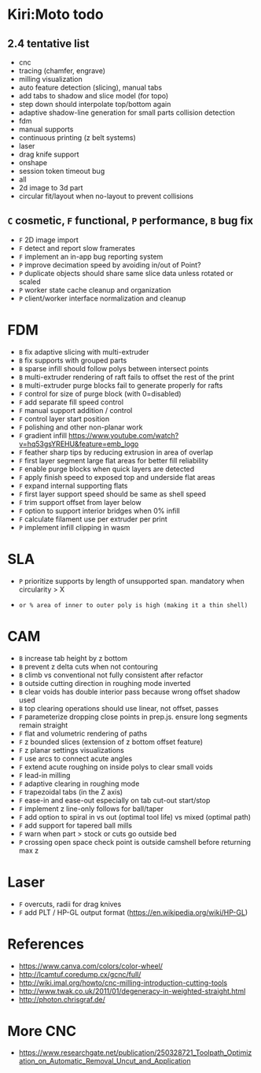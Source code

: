 # Kiri:Moto todo

## 2.4 tentative list
* cnc
*   tracing (chamfer, engrave)
*   milling visualization
*   auto feature detection (slicing), manual tabs
*   add tabs to shadow and slice model (for topo)
*   step down should interpolate top/bottom again
*   adaptive shadow-line generation for small parts collision detection
* fdm
*   manual supports
*   continuous printing (z belt systems)
* laser
*   drag knife support
* onshape
*   session token timeout bug
* all
*   2d image to 3d part
*   circular fit/layout when no-layout to prevent collisions

## `C` cosmetic, `F` functional, `P` performance, `B` bug fix

* `F` 2D image import
* `F` detect and report slow framerates
* `F` implement an in-app bug reporting system
* `P` improve decimation speed by avoiding in/out of Point?
* `P` duplicate objects should share same slice data unless rotated or scaled
* `P` worker state cache cleanup and organization
* `P` client/worker interface normalization and cleanup

# FDM

* `B` fix adaptive slicing with multi-extruder
* `B` fix supports with grouped parts
* `B` sparse infill should follow polys between intersect points
* `B` multi-extruder rendering of raft fails to offset the rest of the print
* `B` multi-extruder purge blocks fail to generate properly for rafts
* `F` control for size of purge block (with 0=disabled)
* `F` add separate fill speed control
* `F` manual support addition / control
* `F` control layer start position
* `F` polishing and other non-planar work
* `F` gradient infill https://www.youtube.com/watch?v=hq53gsYREHU&feature=emb_logo
* `F` feather sharp tips by reducing extrusion in area of overlap
* `F` first layer segment large flat areas for better fill reliability
* `F` enable purge blocks when quick layers are detected
* `F` apply finish speed to exposed top and underside flat areas
* `F` expand internal supporting flats
* `F` first layer support speed should be same as shell speed
* `F` trim support offset from layer below
* `F` option to support interior bridges when 0% infill
* `F` calculate filament use per extruder per print
* `P` implement infill clipping in wasm

# SLA

* `P` prioritize supports by length of unsupported span. mandatory when circularity > X
*     or % area of inner to outer poly is high (making it a thin shell)

# CAM

* `B` increase tab height by z bottom
* `B` prevent z delta cuts when not contouring
* `B` climb vs conventional not fully consistent after refactor
* `B` outside cutting direction in roughing mode inverted
* `B` clear voids has double interior pass because wrong offset shadow used
* `B` top clearing operations should use linear, not offset, passes
* `F` parameterize dropping close points in prep.js. ensure long segments remain straight
* `F` flat and volumetric rendering of paths
* `F` z bounded slices (extension of z bottom offset feature)
* `F` z planar settings visualizations
* `F` use arcs to connect acute angles
* `F` extend acute roughing on inside polys to clear small voids
* `F` lead-in milling
* `F` adaptive clearing in roughing mode
* `F` trapezoidal tabs (in the Z axis)
* `F` ease-in and ease-out especially on tab cut-out start/stop
* `F` implement z line-only follows for ball/taper
* `F` add option to spiral in vs out (optimal tool life) vs mixed (optimal path)
* `F` add support for tapered ball mills
* `F` warn when part > stock or cuts go outside bed
* `P` crossing open space check point is outside camshell before returning max z

# Laser

* `F` overcuts, radii for drag knives
* `F` add PLT / HP-GL output format (https://en.wikipedia.org/wiki/HP-GL)

# References

* https://www.canva.com/colors/color-wheel/
* http://lcamtuf.coredump.cx/gcnc/full/
* http://wiki.imal.org/howto/cnc-milling-introduction-cutting-tools
* http://www.twak.co.uk/2011/01/degeneracy-in-weighted-straight.html
* http://photon.chrisgraf.de/

# More CNC

* https://www.researchgate.net/publication/250328721_Toolpath_Optimization_on_Automatic_Removal_Uncut_and_Application
